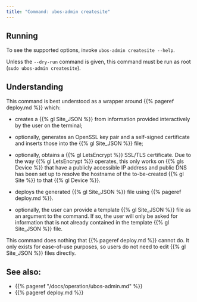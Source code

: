 ```yaml
---
title: "Command: ubos-admin createsite"
---
```


## Running

To see the supported options, invoke ``ubos-admin createsite --help``.

Unless the ``--dry-run`` command is given, this command must be run as root
(``sudo ubos-admin createsite``).

## Understanding

This command is best understood as a wrapper around {{% pageref deploy.md %}}
which:

* creates a {{% gl Site_JSON %}} from information provided interactively by the user
  on the terminal;

* optionally, generates an OpenSSL key pair and a self-signed certificate and inserts
  those into the {{% gl Site_JSON %}} file;

* optionally, obtains a {{% gl LetsEncrypt %}} SSL/TLS certificate. Due to the way
  {{% gl LetsEncrypt %}} operates, this only works on {{% gls Device %}} that have a
  publicly accessible IP address and public DNS has been set up to resolve the hostname
  of the to-be-created {{% gl Site %}} to that {{% gl Device %}}.

* deploys the generated {{% gl Site_JSON %}} file using {{% pageref deploy.md %}}.

* optionally, the user can provide a template {{% gl Site_JSON %}} file as
  an argument to the command. If so, the user will only be asked for
  information that is not already contained in the template {{% gl Site_JSON %}} file.

This command does nothing that {{% pageref deploy.md %}} cannot do. It only
exists for ease-of-use purposes, so users do not need to edit {{% gl Site_JSON %}}
files directly.

## See also:

* {{% pageref "/docs/operation/ubos-admin.md" %}}
* {{% pageref deploy.md %}}
